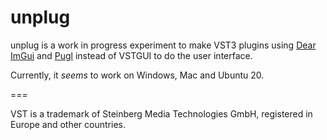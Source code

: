 # unplug

unplug is a work in progress experiment to make VST3 plugins using [Dear ImGui](https://github.com/ocornut/imgui) and [Pugl](https://github.com/lv2/pugl) instead of VSTGUI to do the user interface.

Currently, it *seems* to work on Windows, Mac and Ubuntu 20. 


===

VST is a trademark of Steinberg Media Technologies GmbH, registered in Europe and other countries.
